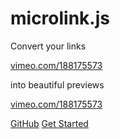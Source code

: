 # microlink.js

Convert your links

<a href="https://vimeo.com/188175573" class="link">vimeo.com/188175573</a>

into beautiful previews

<p class="demo-container">
<a href="https://vimeo.com/188175573" class="demo-link" target="_blank">vimeo.com/188175573</a>
</p>

[GitHub](https://github.com/microlinkhq/microlink)
[Get Started](#microlink)
